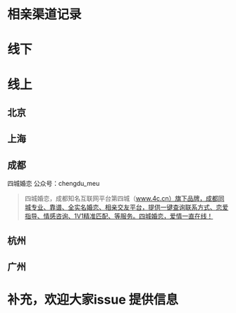 # 相亲渠道记录

# 线下


# 线上

## 北京

## 上海

## 成都
四城婚恋  公众号：chengdu_meu
> 四城婚恋，成都知名互联网平台第四城（www.4c.cn）旗下品牌，成都同城专业、靠谱、全实名婚恋、相亲交友平台，提供一键查询联系方式、恋爱指导、情感咨询、1V1精准匹配、等服务。四城婚恋，爱情一直在线！

## 杭州

## 广州


# 补充，欢迎大家issue 提供信息
